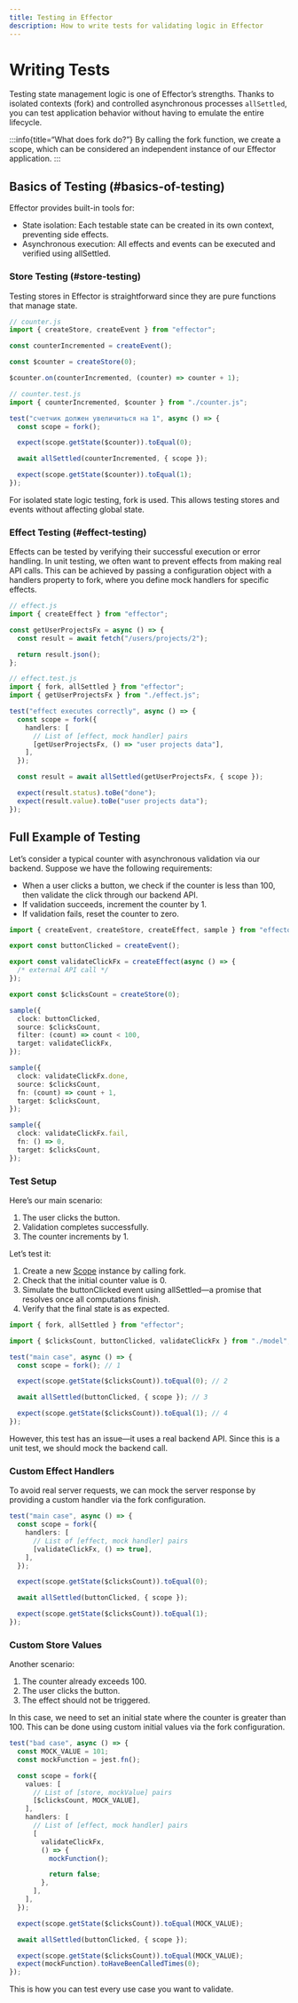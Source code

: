 ```yaml
---
title: Testing in Effector
description: How to write tests for validating logic in Effector
---
```


# Writing Tests

Testing state management logic is one of Effector’s strengths. Thanks to isolated contexts (fork) and controlled asynchronous processes `allSettled`, you can test application behavior without having to emulate the entire lifecycle.

:::info{title=“What does fork do?”}
By calling the fork function, we create a scope, which can be considered an independent instance of our Effector application.
:::

## Basics of Testing (#basics-of-testing)

Effector provides built-in tools for:

- State isolation: Each testable state can be created in its own context, preventing side effects.
- Asynchronous execution: All effects and events can be executed and verified using allSettled.

### Store Testing (#store-testing)

Testing stores in Effector is straightforward since they are pure functions that manage state.

```ts
// counter.js
import { createStore, createEvent } from "effector";

const counterIncremented = createEvent();

const $counter = createStore(0);

$counter.on(counterIncremented, (counter) => counter + 1);
```

```ts
// counter.test.js
import { counterIncremented, $counter } from "./counter.js";

test("счетчик должен увеличиться на 1", async () => {
  const scope = fork();

  expect(scope.getState($counter)).toEqual(0);

  await allSettled(counterIncremented, { scope });

  expect(scope.getState($counter)).toEqual(1);
});
```

For isolated state logic testing, fork is used. This allows testing stores and events without affecting global state.

### Effect Testing (#effect-testing)

Effects can be tested by verifying their successful execution or error handling. In unit testing, we often want to prevent effects from making real API calls. This can be achieved by passing a configuration object with a handlers property to fork, where you define mock handlers for specific effects.

```ts
// effect.js
import { createEffect } from "effector";

const getUserProjectsFx = async () => {
  const result = await fetch("/users/projects/2");

  return result.json();
};

// effect.test.js
import { fork, allSettled } from "effector";
import { getUserProjectsFx } from "./effect.js";

test("effect executes correctly", async () => {
  const scope = fork({
    handlers: [
      // List of [effect, mock handler] pairs
      [getUserProjectsFx, () => "user projects data"],
    ],
  });

  const result = await allSettled(getUserProjectsFx, { scope });

  expect(result.status).toBe("done");
  expect(result.value).toBe("user projects data");
});
```

## Full Example of Testing

Let’s consider a typical counter with asynchronous validation via our backend. Suppose we have the following requirements:

- When a user clicks a button, we check if the counter is less than 100, then validate the click through our backend API.
- If validation succeeds, increment the counter by 1.
- If validation fails, reset the counter to zero.

```ts
import { createEvent, createStore, createEffect, sample } from "effector";

export const buttonClicked = createEvent();

export const validateClickFx = createEffect(async () => {
  /* external API call */
});

export const $clicksCount = createStore(0);

sample({
  clock: buttonClicked,
  source: $clicksCount,
  filter: (count) => count < 100,
  target: validateClickFx,
});

sample({
  clock: validateClickFx.done,
  source: $clicksCount,
  fn: (count) => count + 1,
  target: $clicksCount,
});

sample({
  clock: validateClickFx.fail,
  fn: () => 0,
  target: $clicksCount,
});
```

### Test Setup

Here’s our main scenario:

1. The user clicks the button.
2. Validation completes successfully.
3. The counter increments by 1.

Let’s test it:

1. Create a new [Scope](/en/api/effector/Scope) instance by calling fork.
2. Check that the initial counter value is 0.
3. Simulate the buttonClicked event using allSettled—a promise that resolves once all computations finish.
4. Verify that the final state is as expected.

```ts
import { fork, allSettled } from "effector";

import { $clicksCount, buttonClicked, validateClickFx } from "./model";

test("main case", async () => {
  const scope = fork(); // 1

  expect(scope.getState($clicksCount)).toEqual(0); // 2

  await allSettled(buttonClicked, { scope }); // 3

  expect(scope.getState($clicksCount)).toEqual(1); // 4
});
```

However, this test has an issue—it uses a real backend API. Since this is a unit test, we should mock the backend call.

### Custom Effect Handlers

To avoid real server requests, we can mock the server response by providing a custom handler via the fork configuration.

```ts
test("main case", async () => {
  const scope = fork({
    handlers: [
      // List of [effect, mock handler] pairs
      [validateClickFx, () => true],
    ],
  });

  expect(scope.getState($clicksCount)).toEqual(0);

  await allSettled(buttonClicked, { scope });

  expect(scope.getState($clicksCount)).toEqual(1);
});
```

### Custom Store Values

Another scenario:

1. The counter already exceeds 100.
2. The user clicks the button.
3. The effect should not be triggered.

In this case, we need to set an initial state where the counter is greater than 100. This can be done using custom initial values via the fork configuration.

```ts
test("bad case", async () => {
  const MOCK_VALUE = 101;
  const mockFunction = jest.fn();

  const scope = fork({
    values: [
      // List of [store, mockValue] pairs
      [$clicksCount, MOCK_VALUE],
    ],
    handlers: [
      // List of [effect, mock handler] pairs
      [
        validateClickFx,
        () => {
          mockFunction();

          return false;
        },
      ],
    ],
  });

  expect(scope.getState($clicksCount)).toEqual(MOCK_VALUE);

  await allSettled(buttonClicked, { scope });

  expect(scope.getState($clicksCount)).toEqual(MOCK_VALUE);
  expect(mockFunction).toHaveBeenCalledTimes(0);
});
```

This is how you can test every use case you want to validate.
